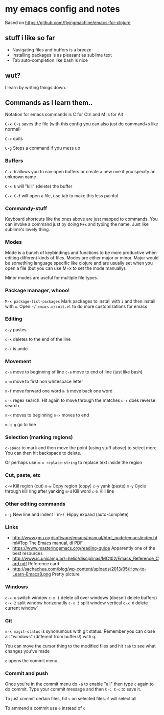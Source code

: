 # my emacs config and notes

Based on https://github.com/flyingmachine/emacs-for-clojure

## stuff i like so far

- Navigating files and buffers is a breeze
- Installing packages is as pleasant as sublime text
- Tab auto-completion like bash is nice

## wut?

I learn by writing things down.

## Commands as I learn them..

Notation for emacs commands is C for Ctrl and M is for Alt

`C-x C-s` saves the file (with this config you can also just do command+s like normal)

`C-z` quits

`C-g` Stops a command if you mess up

### Buffers

`C-x b` allows you to nav open buffers or create a new one if you specify an unknown name

`C-x k` will "kill" (delete) the buffer

`C-x C-f` will open a file, use tab to make this less painful

### Commandy-stuff

Keyboard shortcuts like the ones above are just mapped to commands. You can invoke a command just by doing `M+x` and typing the name. Just like sublime's lovely thing.

### Modes

Mode is a bunch of keybindings and functions to be more productive when editing different kinds of files. Modes are either major or minor. Major would be something language specific like clojure and are usually set when you open a file (but you can use M+x to set the mode manually).

Minor modes are useful for multiple file types. 

### Package manager, whooo! 

`M-x package-list-packages` Mark packages to install with `i` and then install with `x`.
Open `~/.emacs.d/init.el` to do more customizations for emacs

### Editing

`c-y` pastes

`c-k` deletes to the end of the line

`c-/` is undo

### Movement

`c-a` move to beginning of line `c-e` move to end of line (just like bash)

`m-m` move to first non whitespace letter

`m-f` move forward one word `m b` move back one word

`c-s` regex search. Hit again to move through the matches `c-r` does reverse search

`m-<` moves to beginning `m->` moves to end

`m-g g` go to line

### Selection (marking regions)

`c-space` to mark and then move the point (using stuff above) to select more. You can then hit backspace to delete.

Or perhaps use `m-x replace-string` to replace text inside the region

### Cut, paste, etc

`c-w` Kill region (cut) `m-w` Copy region (copy)
`c-y` yank (paste) `m-y` Cycle through kill ring after yanking
`m-d` Kill word
`c-k` Kill line

### Other editing commands

`c-j` New line and indent
``m-/` Hippy expand (auto-complete)

### Links 

- http://www.gnu.org/software/emacs/manual/html_node/emacs/index.html#Top The Emacs manual, dl PDF
- https://www.masteringemacs.org/reading-guide Apparently one of the best resources
- http://www.ic.unicamp.br/~helio/disciplinas/MC102/Emacs_Reference_Card.pdf Reference card
- http://sachachua.com/blog/wp-content/uploads/2013/05/How-to-Learn-Emacs8.png Pretty picture


### Windows

`c-x o` switch window
`c-x 1` delete all over windows (doesn't delete buffers)
`c-x 2` split window horizonatlly
`c-x 3` split window vertical
`c-x 0` delete current window`

### Git

`m-x magit-status` is synonumous with git status. Remember you can close all "windows" (different from buffers!) with q.

You can move the cursor thing to the modified files and hit `tab` to see what changes you've made

`c` opens the commit menu.

### Commit and push

Once you're in the commit menu do `-a` to enable "all" then type `c` again to do commit. Type your commit message and then `C-c C-c` to save it.

To just commit certain files, hit `s` on selected files. `S` will select all.

To ammend a commit use `e` instead of `c`

